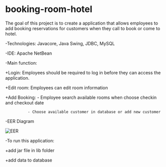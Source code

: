 # booking-room-hotel
The goal of this project is to create a application that allows employees to add booking reservations for customers when they call to book or come to hotel.


-Technologies: Javacore, Java Swing, JDBC, MySQL


-IDE: Apache NetBean



-Main function:

+Login: Employees should be required to log in before they can access the application.

+Edit room: Employees can edit room information

+Add Booking: - Employee search available rooms when choose checkin and checkout date

              - Choose available customer in database or add new customer
 

-EER Diagram


![EER](https://user-images.githubusercontent.com/125273807/219004315-a38dd47f-2728-4c30-9cd9-d19a47f3383a.png)

-To run this application:

+add jar file in lib folder

+add data to database

